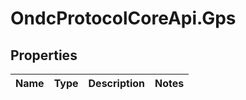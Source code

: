 # OndcProtocolCoreApi.Gps

## Properties
Name | Type | Description | Notes
------------ | ------------- | ------------- | -------------
